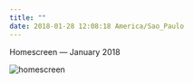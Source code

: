 ```yaml
---
title: ""
date: 2018-01-28 12:08:18 America/Sao_Paulo
---
```


Homescreen — January 2018

![homescreen](https://mmarfil.com/assets/images/posts/2018-01-28.jpeg)